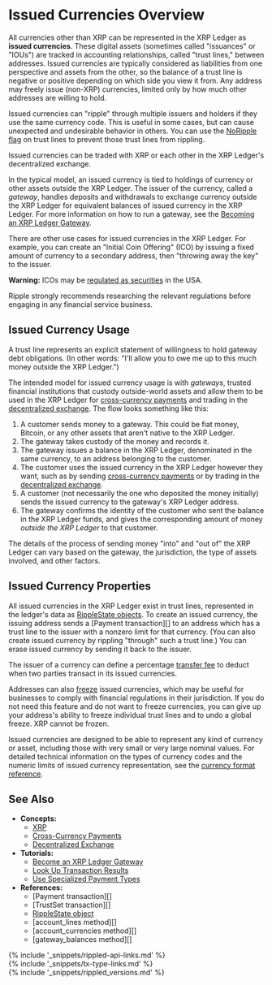 # Issued Currencies Overview

All currencies other than XRP can be represented in the XRP Ledger as **issued currencies**. These digital assets (sometimes called "issuances" or "IOUs") are tracked in accounting relationships, called "trust lines," between addresses. Issued currencies are typically considered as liabilities from one perspective and assets from the other, so the balance of a trust line is negative or positive depending on which side you view it from. Any address may freely issue (non-XRP) currencies, limited only by how much other addresses are willing to hold.

Issued currencies can "ripple" through multiple issuers and holders if they use the same currency code. This is useful in some cases, but can cause unexpected and undesirable behavior in others. You can use the [NoRipple flag](rippling.html) on trust lines to prevent those trust lines from rippling.

Issued currencies can be traded with XRP or each other in the XRP Ledger's decentralized exchange.

In the typical model, an issued currency is tied to holdings of currency or other assets outside the XRP Ledger. The issuer of the currency, called a _gateway_, handles deposits and withdrawals to exchange currency outside the XRP Ledger for equivalent balances of issued currency in the XRP Ledger. For more information on how to run a gateway, see the [Becoming an XRP Ledger Gateway](become-an-xrp-ledger-gateway.html).

There are other use cases for issued currencies in the XRP Ledger. For example, you can create an "Initial Coin Offering" (ICO) by issuing a fixed amount of currency to a secondary address, then "throwing away the key" to the issuer.

**Warning:** ICOs may be [regulated as securities](https://www.sec.gov/oiea/investor-alerts-and-bulletins/ib_coinofferings) in the USA.

Ripple strongly recommends researching the relevant regulations before engaging in any financial service business.


## Issued Currency Usage

A trust line represents an explicit statement of willingness to hold gateway debt obligations. (In other words: "I'll allow you to owe me up to this much money outside the XRP Ledger.")

The intended model for issued currency usage is with _gateways_, trusted financial institutions that custody outside-world assets and allow them to be used in the XRP Ledger for [cross-currency payments](cross-currency-payments.html) and trading in the [decentralized exchange](decentralized-exchange.html). The flow looks something like this:

1. A customer sends money to a gateway. This could be fiat money, Bitcoin, or any other assets that aren't native to the XRP Ledger.
2. The gateway takes custody of the money and records it.
3. The gateway issues a balance in the XRP Ledger, denominated in the same currency, to an address belonging to the customer.
4. The customer uses the issued currency in the XRP Ledger however they want, such as by sending [cross-currency payments](cross-currency-payments.html) or by trading in the [decentralized exchange](decentralized-exchange.html).
5. A customer (not necessarily the one who deposited the money initially) sends the issued currency to the gateway's XRP Ledger address.
6. The gateway confirms the identity of the customer who sent the balance in the XRP Ledger funds, and gives the corresponding amount of money _outside the XRP Ledger_ to that customer.

The details of the process of sending money "into" and "out of" the XRP Ledger can vary based on the gateway, the jurisdiction, the type of assets involved, and other factors.


## Issued Currency Properties

All issued currencies in the XRP Ledger exist in trust lines, represented in the ledger's data as [RippleState objects](ripplestate.html). To create an issued currency, the issuing address sends a [Payment transaction][] to an address which has a trust line to the issuer with a nonzero limit for that currency. (You can also create issued currency by rippling "through" such a trust line.) You can erase issued currency by sending it back to the issuer.

The issuer of a currency can define a percentage [transfer fee](transfer-fees.html) to deduct when two parties transact in its issued currencies.

Addresses can also [freeze](freezes.html) issued currencies, which may be useful for businesses to comply with financial regulations in their jurisdiction. If you do not need this feature and do not want to freeze currencies, you can give up your address's ability to freeze individual trust lines and to undo a global freeze. XRP cannot be frozen.

Issued currencies are designed to be able to represent any kind of currency or asset, including those with very small or very large nominal values. For detailed technical information on the types of currency codes and the numeric limits of issued currency representation, see the [currency format reference](currency-formats.html).

## See Also

- **Concepts:**
    - [XRP](xrp.html)
    - [Cross-Currency Payments](cross-currency-payments.html)
    - [Decentralized Exchange](decentralized-exchange.html)
- **Tutorials:**
    - [Become an XRP Ledger Gateway](become-an-xrp-ledger-gateway.html)
    - [Look Up Transaction Results](look-up-transaction-results.html)
    - [Use Specialized Payment Types](use-specialized-payment-types.html)
- **References:**
    - [Payment transaction][]
    - [TrustSet transaction][]
    - [RippleState object](ripplestate.html)
    - [account_lines method][]
    - [account_currencies method][]
    - [gateway_balances method][]

<!--{# common link defs #}-->
{% include '_snippets/rippled-api-links.md' %}			
{% include '_snippets/tx-type-links.md' %}			
{% include '_snippets/rippled_versions.md' %}
